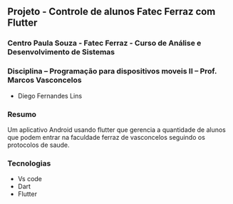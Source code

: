 ## Projeto - Controle de alunos Fatec Ferraz com Flutter
### Centro Paula Souza - Fatec Ferraz - Curso de Análise e Desenvolvimento de Sistemas
### Disciplina – Programação para dispositivos moveis II – Prof. Marcos Vasconcelos

- Diego Fernandes Lins

### Resumo
Um aplicativo Android usando flutter que gerencia a quantidade de alunos que podem entrar na faculdade ferraz de vasconcelos seguindo os protocolos de saude.

### Tecnologias
- Vs code
- Dart
- Flutter
